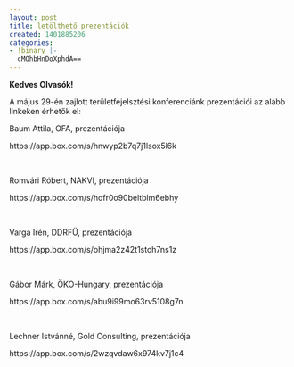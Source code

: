 ```yaml
---
layout: post
title: letölthető prezentációk
created: 1401885206
categories:
- !binary |-
  cMOhbHnDoXphdA==
---
```

<p><strong>Kedves Olvasók!</strong></p><p>A május 29-én zajlott területfejelsztési konferenciánk prezentációi az alább linkeken érhetők el:</p><p>Baum Attila, OFA, prezentációja</p><p>https://app.box.com/s/hnwyp2b7q7j1lsox5l6k</p><p>&nbsp;</p><p>Romvári Róbert, NAKVI, prezentációja</p><p>https://app.box.com/s/hofr0o90beltblm6ebhy</p><p>&nbsp;</p><p>Varga Irén, DDRFÜ, prezentációja</p><p>https://app.box.com/s/ohjma2z42t1stoh7ns1z</p><p>&nbsp;</p><p>Gábor Márk, ÖKO-Hungary, prezentációja</p><p>https://app.box.com/s/abu9i99mo63rv5108g7n</p><p>&nbsp;</p><p>Lechner Istvánné, Gold Consulting, prezentációja</p><p>https://app.box.com/s/2wzqvdaw6x974kv7j1c4</p>
